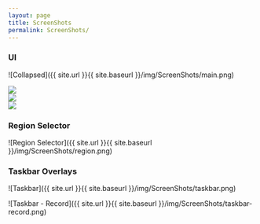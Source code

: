 ```yaml
---
layout: page
title: ScreenShots
permalink: ScreenShots/
---
```


### UI
![Collapsed]({{ site.url }}{{ site.baseurl }}/img/ScreenShots/main.png)

<div class="row">
    <div class="col-md-4">
        <img src="{{ site.url }}{{ site.baseurl }}/img/ScreenShots/expanded.png"/>
    </div>
    <div class="col-md-4">
        <img src="{{ site.url }}{{ site.baseurl }}/img/ScreenShots/hotkey.png"/>
    </div>
    <div class="col-md-4">
        <img src="{{ site.url }}{{ site.baseurl }}/img/ScreenShots/config.png"/>
    </div>
</div>

### Region Selector
![Region Selector]({{ site.url }}{{ site.baseurl }}/img/ScreenShots/region.png)

### Taskbar Overlays
![Taskbar]({{ site.url }}{{ site.baseurl }}/img/ScreenShots/taskbar.png)

![Taskbar - Record]({{ site.url }}{{ site.baseurl }}/img/ScreenShots/taskbar-record.png)